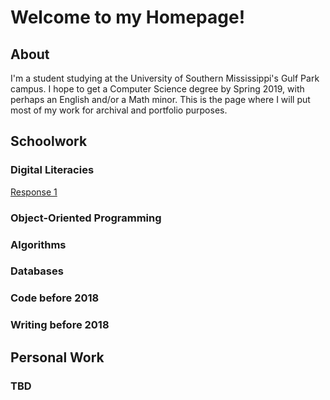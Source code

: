 # Welcome to my Homepage!

## About

I'm a student studying at the University of Southern Mississippi's Gulf Park campus. I hope to get a Computer Science degree by Spring 2019, with perhaps an English and/or a Math minor. This is the page where I will put most of my work for archival and portfolio purposes.

## Schoolwork

### Digital Literacies

[Response 1](https://github.com/wtjohnst/wtjohnst.github.io/commit/94f6b222738f4774d3c97077e8612bb1d720cdc8)

### Object-Oriented Programming

### Algorithms

### Databases

### Code before 2018

### Writing before 2018

## Personal Work

### TBD

